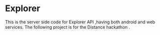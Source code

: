 # Explorer
This is the server side code for Explorer API ,having both android and web services. The following project is for the Distance hackathon .
